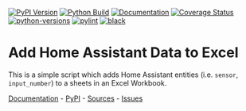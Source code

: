 [![PyPI Version](https://badge.fury.io/py/homeassistant2xlsx.svg)](https://badge.fury.io/py/homeassistant2xlsx)
[![Python Build](https://github.com/c0fec0de/homeassistant2xlsx/actions/workflows/main.yml/badge.svg)](https://github.com/c0fec0de/homeassistant2xlsx/actions/workflows/main.yml)
[![Documentation](https://readthedocs.org/projects/homeassistant2xlsx/badge/?version=stable)](https://homeassistant2xlsx.readthedocs.io/en/stable/)
[![Coverage Status](https://coveralls.io/repos/github/c0fec0de/homeassistant2xlsx/badge.svg?branch=main)](https://coveralls.io/github/c0fec0de/homeassistant2xlsx?branch=main)
[![python-versions](https://img.shields.io/pypi/pyversions/homeassistant2xlsx.svg)](https://pypi.python.org/pypi/homeassistant2xlsx)
[![pylint](https://img.shields.io/badge/linter-pylint-%231674b1?style=flat)](https://www.pylint.org/)
[![black](https://img.shields.io/badge/code%20style-black-000000.svg)](https://github.com/psf/black)

# Add Home Assistant Data to Excel

This is a simple script which adds Home Assistant entities (i.e. `sensor`, `input_number`)
to a sheets in an Excel Workbook.

[Documentation](https://homeassistant2xlsx.readthedocs.io/en/stable/) -
[PyPI](https://pypi.org/project/homeassistant2xlsx/) -
[Sources](https://github.com/c0fec0de/homeassistant2xlsx) -
[Issues](https://github.com/c0fec0de/homeassistant2xlsx/issues)
